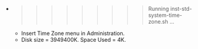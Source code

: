 * >>>>>>>>> Running inst-std-system-time-zone.sh ...
  * Insert Time Zone menu in Administration.
  * Disk size = 3949400K. Space Used = 4K.
